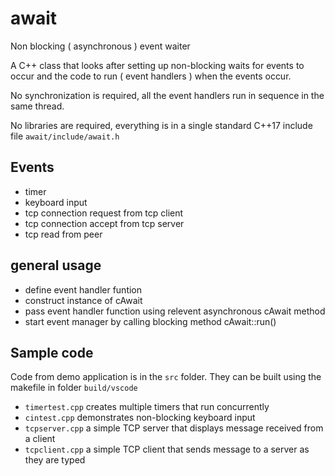 # await
 
Non blocking ( asynchronous ) event waiter

A C++ class that looks after setting up non-blocking waits for events to occur and the code to run ( event handlers ) when the events occur.

No synchronization is required, all the event handlers run in sequence in the same thread.

No libraries are required, everything is in a single standard C++17 include file `await/include/await.h`

## Events

 - timer
 - keyboard input
 - tcp connection request from tcp client
 - tcp connection accept from tcp server
 - tcp read from peer

## general usage

 - define event handler funtion
 - construct instance of cAwait
 - pass event handler function using relevent asynchronous cAwait method
 - start event manager by calling blocking method cAwait::run()

## Sample code

Code from demo application is in the `src` folder.  They can be built using the makefile in folder `build/vscode`

 - `timertest.cpp` creates multiple timers that run concurrently
 - `cintest.cpp` demonstrates non-blocking keyboard input
 - `tcpserver.cpp` a simple TCP server that displays message received from a client
 - `tcpclient.cpp` a simple TCP client that sends message to a server as they are typed

